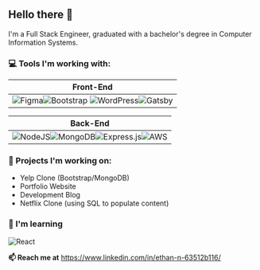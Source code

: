 ## Hello there 👋

I'm a Full Stack Engineer, graduated with a bachelor's degree in Computer Information Systems. 

### 💻 Tools I'm working with:
| **Front-End** |
| ----------- | 
| ![Figma](https://img.shields.io/badge/figma-%23F24E1E.svg?style=for-the-badge&logo=figma&logoColor=white)![Bootstrap](https://img.shields.io/badge/bootstrap-%23563D7C.svg?style=for-the-badge&logo=bootstrap&logoColor=white) ![WordPress](https://img.shields.io/badge/WordPress-%23117AC9.svg?style=for-the-badge&logo=WordPress&logoColor=white)![Gatsby](https://img.shields.io/badge/Gatsby-%23663399.svg?style=for-the-badge&logo=gatsby&logoColor=white)|

| **Back-End** |
| ----------- |
| ![NodeJS](https://img.shields.io/badge/node.js-6DA55F?style=for-the-badge&logo=node.js&logoColor=white)![MongoDB](https://img.shields.io/badge/MongoDB-%234ea94b.svg?style=for-the-badge&logo=mongodb&logoColor=white)![Express.js](https://img.shields.io/badge/express.js-%23404d59.svg?style=for-the-badge&logo=express&logoColor=%2361DAFB)![AWS](https://img.shields.io/badge/AWS-%23FF9900.svg?style=for-the-badge&logo=amazon-aws&logoColor=white)


### 🔭 Projects I'm working on:
<ul>
    <li>Yelp Clone (Bootstrap/MongoDB)</li>
    <li>Portfolio Website</li>
    <li>Development Blog</li>
    <li>Netflix Clone (using SQL to populate content)</li>
</ul>

### 🌱 I'm learning
![React](https://img.shields.io/badge/react-%2320232a.svg?style=for-the-badge&logo=react&logoColor=%2361DAFB)

**📫 Reach me at**
https://www.linkedin.com/in/ethan-n-63512b116/


<!--
**Ethansev/Ethansev** is a ✨ _special_ ✨ repository because its `README.md` (this file) appears on your GitHub profile.

Here are some ideas to get you started:
- 👯 I’m looking to collaborate on ...
- 🤔 I’m looking for help with ...
- 💬 Ask me about ...
- ⚡ Fun fact: ...

For a substantial list of markdown badges: 
https://github.com/Ileriayo/markdown-badges 
-->
